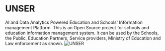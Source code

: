 # UNSER
AI and Data Analytics Powered Education and Schools' Information management Platform.
This is an Open Source project for schools and education information management system.
It can be used by the Schools, the Public, Education Partners, Service providers, Ministry of Education and Law enforcement as shown.
![UNSER](https://user-images.githubusercontent.com/4066499/150779329-3af09017-b41d-4896-ae7e-fd34bbef4ae9.PNG)
